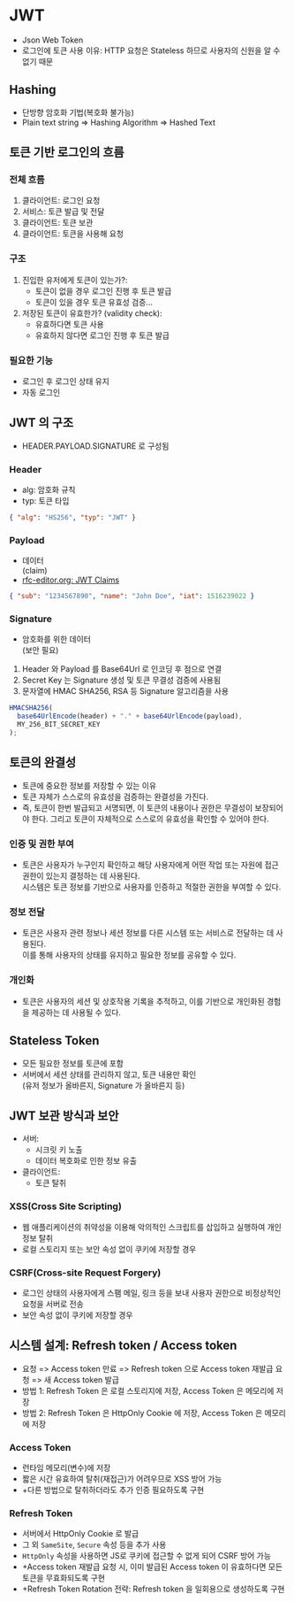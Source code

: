 # JWT

- Json Web Token
- 로그인에 토큰 사용 이유: HTTP 요청은 Stateless 하므로 사용자의 신원을 알 수 없기 때문

## Hashing

- 단방향 암호화 기법(복호화 불가능)
- Plain text string => Hashing Algorithm => Hashed Text

## 토큰 기반 로그인의 흐름

### 전체 흐름

1. 클라이언트: 로그인 요청
2. 서비스: 토큰 발급 및 전달
3. 클라이언트: 토큰 보관
4. 클라이언트: 토큰을 사용해 요청

### 구조

1. 진입한 유저에게 토큰이 있는가?:
   - 토큰이 없을 경우 로그인 진행 후 토큰 발급
   - 토큰이 있을 경우 토큰 유효성 검증...
2. 저장된 토큰이 유효한가? (validity check):
   - 유효하다면 토큰 사용
   - 유효하지 않다면 로그인 진행 후 토큰 발급

### 필요한 기능

- 로그인 후 로그인 상태 유지
- 자동 로그인

## JWT 의 구조

- HEADER.PAYLOAD.SIGNATURE 로 구성됨

### Header

- alg: 암호화 규칙
- typ: 토큰 타입

```json
{ "alg": "HS256", "typ": "JWT" }
```

### Payload

- 데이터  
  (claim)
- [rfc-editor.org: JWT Claims](https://www.rfc-editor.org/rfc/rfc7519#section-4)

```json
{ "sub": "1234567890", "name": "John Doe", "iat": 1516239022 }
```

### Signature

- 암호화를 위한 데이터  
  (보안 필요)

1. Header 와 Payload 를 Base64Url 로 인코딩 후 점으로 연결
2. Secret Key 는 Signature 생성 및 토큰 무결성 검증에 사용됨
3. 문자열에 HMAC SHA256, RSA 등 Signature 알고리즘을 사용

```js
HMACSHA256(
  base64UrlEncode(header) + "." + base64UrlEncode(payload),
  MY_256_BIT_SECRET_KEY
);
```

## 토큰의 완결성

- 토큰에 중요한 정보를 저장할 수 있는 이유
- 토큰 자체가 스스로의 유효성을 검증하는 완결성을 가진다.
- 즉, 토큰이 한번 발급되고 서명되면, 이 토큰의 내용이나 권한은 무결성이 보장되어야 한다. 그리고 토큰이 자체적으로 스스로의 유효성을 확인할 수 있어야 한다.

### 인증 및 권한 부여

- 토큰은 사용자가 누구인지 확인하고 해당 사용자에게 어떤 작업 또는 자원에 접근 권한이 있는지 결정하는 데 사용된다.  
  시스템은 토큰 정보를 기반으로 사용자를 인증하고 적절한 권한을 부여할 수 있다.

### 정보 전달

- 토큰은 사용자 관련 정보나 세션 정보를 다른 시스템 또는 서비스로 전달하는 데 사용된다.  
  이를 통해 사용자의 상태를 유지하고 필요한 정보를 공유할 수 있다.

### 개인화

- 토큰은 사용자의 세션 및 상호작용 기록을 추적하고, 이를 기반으로 개인화된 경험을 제공하는 데 사용될 수 있다.

## Stateless Token

- 모든 필요한 정보를 토큰에 포함
- 서버에서 세션 상태를 관리하지 않고, 토큰 내용만 확인  
  (유저 정보가 올바른지, Signature 가 올바른지 등)

## JWT 보관 방식과 보안

- 서버:
  - 시크릿 키 노출
  - 데이터 복호화로 인한 정보 유출
- 클라이언트:
  - 토큰 탈취

### XSS(Cross Site Scripting)

- 웹 애플리케이션의 취약성을 이용해 악의적인 스크립트를 삽입하고 실행하여 개인정보 탈취
- 로컬 스토리지 또는 보안 속성 없이 쿠키에 저장할 경우

### CSRF(Cross-site Request Forgery)

- 로그인 상태의 사용자에게 스팸 메일, 링크 등을 보내 사용자 권한으로 비정상적인 요청을 서버로 전송
- 보안 속성 없이 쿠키에 저장할 경우

## 시스템 설계: Refresh token / Access token

- 요청 => Access token 만료 => Refresh token 으로 Access token 재발급 요청 => 새 Access token 발급
- 방법 1: Refresh Token 은 로컬 스토리지에 저장, Access Token 은 메모리에 저장
- 방법 2: Refresh Token 은 HttpOnly Cookie 에 저장, Access Token 은 메모리에 저장

### Access Token

- 런타임 메모리(변수)에 저장
- 짧은 시간 유효하여 탈취(재접근)가 어려우므로 XSS 방어 가능
- +다른 방법으로 탈취하더라도 추가 인증 필요하도록 구현

### Refresh Token

- 서버에서 HttpOnly Cookie 로 발급
- 그 외 `SameSite`, `Secure` 속성 등을 추가 사용
- `HttpOnly` 속성을 사용하면 JS로 쿠키에 접근할 수 없게 되어 CSRF 방어 가능
- +Access token 재발급 요청 시, 이미 발급된 Access token 이 유효하다면 모든 토큰을 무효화되도록 구현
- +Refresh Token Rotation 전략: Refresh token 을 일회용으로 생성하도록 구현
